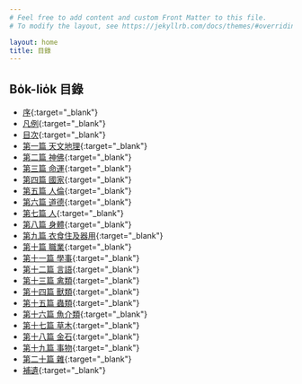 ```yaml
---
# Feel free to add content and custom Front Matter to this file.
# To modify the layout, see https://jekyllrb.com/docs/themes/#overriding-theme-defaults

layout: home
title: 目錄
---
```


## Bo̍k-lio̍k 目錄
- [序](./chheh/?page=2){:target="_blank"}
- [凡例](./chheh/?page=4){:target="_blank"}
- [目次](./chheh/?page=){:target="_blank"}
- [第一篇 天文地理](./chheh/?page=14){:target="_blank"}
- [第二篇 神佛](./chheh/?page=78){:target="_blank"}
- [第三篇 命運](./chheh/?page=97){:target="_blank"}
- [第四篇 國家](./chheh/?page=118){:target="_blank"}
- [第五篇 人倫](./chheh/?page=138){:target="_blank"}
- [第六篇 道德](./chheh/?page=179){:target="_blank"}
- [第七篇 人](./chheh/?page=199){:target="_blank"}
- [第八篇 身體](./chheh/?page=266){:target="_blank"}
- [第九篇 衣食住及器用](./chheh/?page=318){:target="_blank"}
- [第十篇 職業](./chheh/?page=410){:target="_blank"}
- [第十一篇 學事](./chheh/?page=429){:target="_blank"}
- [第十二篇 言語](./chheh/?page=443){:target="_blank"}
- [第十三篇 禽類](./chheh/?page=452){:target="_blank"}
- [第十四篇 獸類](./chheh/?page=469){:target="_blank"}
- [第十五篇 蟲類](./chheh/?page=520){:target="_blank"}
- [第十六篇 魚介類](./chheh/?page=532){:target="_blank"}
- [第十七篇 草木](./chheh/?page=545){:target="_blank"}
- [第十八篇 金石](./chheh/?page=576){:target="_blank"}
- [第十九篇 事物](./chheh/?page=579){:target="_blank"}
- [第二十篇 雜](./chheh/?page=584){:target="_blank"}
- [補遺](./chheh/?page=616){:target="_blank"}
